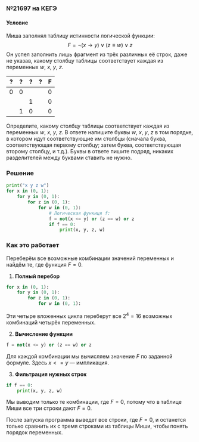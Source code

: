### №21697 на КЕГЭ

#### Условие

Миша заполнял таблицу истинности логической функции: $$F = \neg(x \to y) \lor (z \equiv w) \lor z$$
Он успел заполнить лишь фрагмент из трёх различных её строк, даже не указав, какому столбцу таблицы соответствует каждая из переменных $w$, $х$, $y$, $z$.

| ? | ? | ? | ? | F |
|:-:|:-:|:-:|:-:|:-:|
| 0 | 0 |   |   | 0 |
|   |   | 1 |   | 0 |
|   | 1 | 0 |   | 0 |

Определите, какому столбцу таблицы соответствует каждая из переменных $w$, $х$, $y$, $z$. В ответе напишите буквы $w$, $х$, $у$, $z$ в том порядке, в котором идут соответствующие им столбцы (сначала буква, соответствующая первому столбцу; затем буква, соответствующая второму столбцу, и т.д.). Буквы в ответе пишите подряд, никаких разделителей между буквами ставить не нужно.

### Решение

```python
print("x y z w")
for x in (0, 1):
    for y in (0, 1):
        for z in (0, 1):
            for w in (0, 1):
                # Логическая функиця f:
                f = not(x <= y) or (z == w) or z
                if f == 0:
                    print(x, y, z, w)
```

### Как это работает

Переберём все возможные комбинации значений переменных и найдём те, где функция $F = 0$.

1. **Полный перебор**
```python
for x in (0, 1):
    for y in (0, 1):
        for z in (0, 1):
            for w in (0, 1):
```
Эти четыре вложенных цикла переберут все $2^4 = 16$ возможных комбинаций четырёх переменных.

2. **Вычисление функции**
```python
f = not(x <= y) or (z == w) or z
```
Для каждой комбинации мы вычисляем значение $F$ по заданной формуле. Здесь $x <= y$ — импликация.

3. **Фильтрация нужных строк**
```python
if f == 0:
    print(x, y, z, w)
```
Мы выводим только те комбинации, где $F = 0$, потому что в таблице Миши все три строки дают $F = 0$.

После запуска программа выведет все строки, где $F = 0$, и останется только сравнить их с тремя строками из таблицы Миши, чтобы понять порядок переменных.